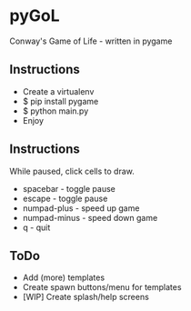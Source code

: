 # pyGoL
Conway's Game of Life - written in pygame

## Instructions

- Create a virtualenv
- $ pip install pygame
- $ python main.py
- Enjoy

## Instructions

While paused, click cells to draw. 

- spacebar - toggle pause
- escape - toggle pause
- numpad-plus - speed up game
- numpad-minus - speed down game
- q - quit


## ToDo

- Add (more) templates
- Create spawn buttons/menu for templates
- [WIP] Create splash/help screens

